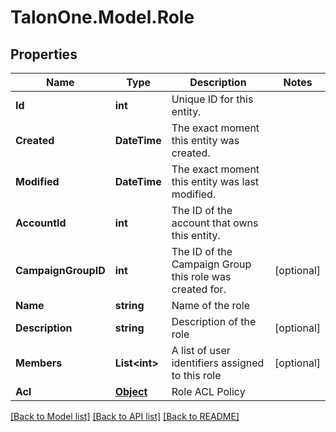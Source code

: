 
# TalonOne.Model.Role

## Properties

Name | Type | Description | Notes
------------ | ------------- | ------------- | -------------
**Id** | **int** | Unique ID for this entity. | 
**Created** | **DateTime** | The exact moment this entity was created. | 
**Modified** | **DateTime** | The exact moment this entity was last modified. | 
**AccountId** | **int** | The ID of the account that owns this entity. | 
**CampaignGroupID** | **int** | The ID of the Campaign Group this role was created for. | [optional] 
**Name** | **string** | Name of the role | 
**Description** | **string** | Description of the role | [optional] 
**Members** | **List&lt;int&gt;** | A list of user identifiers assigned to this role | [optional] 
**Acl** | [**Object**](.md) | Role ACL Policy | 

[[Back to Model list]](../README.md#documentation-for-models)
[[Back to API list]](../README.md#documentation-for-api-endpoints)
[[Back to README]](../README.md)

